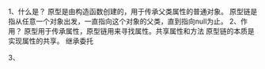 1、什么是？
原型是由构造函数创建的，用于传承父类属性的普通对象。
原型链是指从任意一个对象出发，一直指向这个对象的父类，直到指向null为止。
2、作用？
原型用于传承属性，原型链用来寻找属性。共享属性和方法
原型链的本质是实现属性的共享。
继承委托

3、
